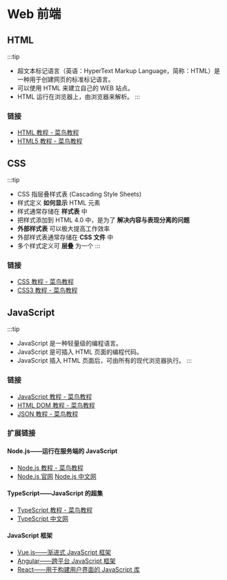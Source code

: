 # Web 前端

## HTML

:::tip
- 超文本标记语言（英语：HyperText Markup Language，简称：HTML）是一种用于创建网页的标准标记语言。
- 可以使用 HTML 来建立自己的 WEB 站点。
- HTML 运行在浏览器上，由浏览器来解析。
:::

### 链接

- [HTML 教程 - 菜鸟教程](https://www.runoob.com/html/html-tutorial.html)
- [HTML5 教程 - 菜鸟教程](https://www.runoob.com/html/html5-intro.html)

## CSS

:::tip
- CSS 指层叠样式表 (Cascading Style Sheets)
- 样式定义 **如何显示** HTML 元素
- 样式通常存储在 **样式表** 中
- 把样式添加到 HTML 4.0 中，是为了 **解决内容与表现分离的问题**
- **外部样式表** 可以极大提高工作效率
- 外部样式表通常存储在 **CSS 文件** 中
- 多个样式定义可 **层叠** 为一个
:::

### 链接

- [CSS 教程 - 菜鸟教程](https://www.runoob.com/css/css-tutorial.html)
- [CSS3 教程 - 菜鸟教程](https://www.runoob.com/css3/css3-tutorial.html)

## JavaScript

:::tip
- JavaScript 是一种轻量级的编程语言。
- JavaScript 是可插入 HTML 页面的编程代码。
- JavaScript 插入 HTML 页面后，可由所有的现代浏览器执行。
:::

### 链接

- [JavaScript 教程 - 菜鸟教程](https://www.runoob.com/js/js-tutorial.html)
- [HTML DOM 教程 - 菜鸟教程](https://www.runoob.com/htmldom/htmldom-tutorial.html)
- [JSON 教程 - 菜鸟教程](https://www.runoob.com/json/json-tutorial.html)

### 扩展链接

#### Node.js——运行在服务端的 JavaScript

- [Node.js 教程 - 菜鸟教程](https://www.runoob.com/nodejs/nodejs-tutorial.html)
- [Node.js 官网](https://nodejs.org/en/)
  [Node.js 中文网](http://nodejs.cn/)

#### TypeScript——JavaScript 的超集

- [TypeScript 教程 - 菜鸟教程](https://www.runoob.com/typescript/ts-tutorial.html)
- [TypeScript 中文网](https://www.tslang.cn/)

#### JavaScript 框架

- [Vue.js——渐进式 JavaScript 框架](https://cn.vuejs.org/)
- [Angular——跨平台 JavaScript 框架](https://angular.cn/)
- [React——用于构建用户界面的 JavaScript 库](https://react.docschina.org/)